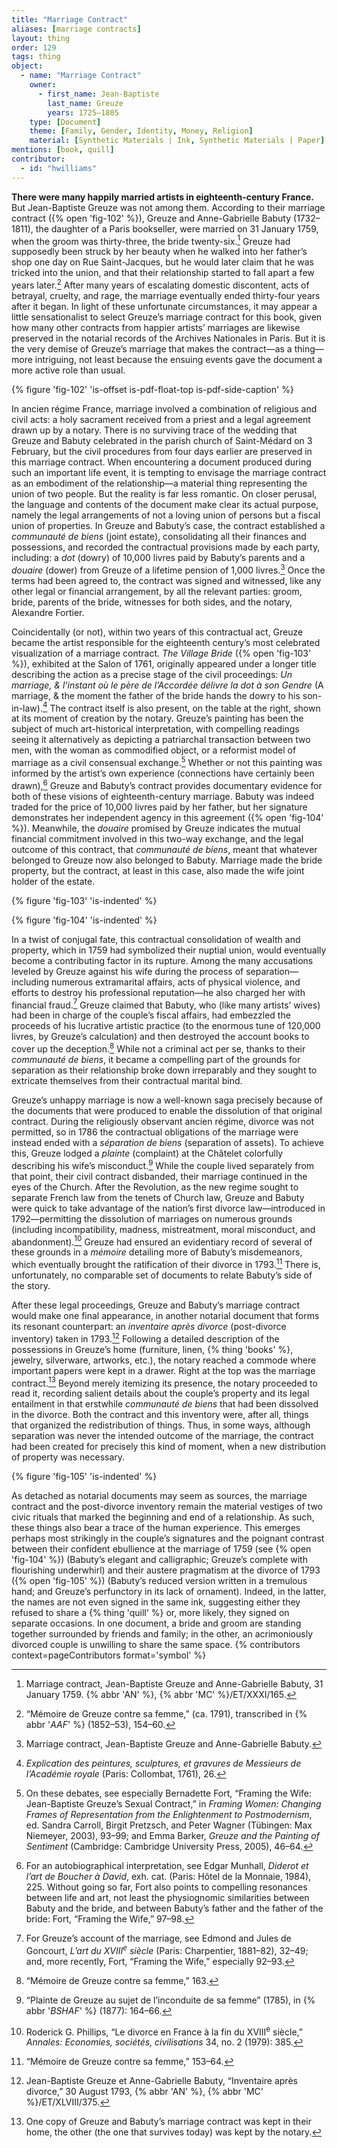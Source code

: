 ```yaml
---
title: "Marriage Contract"
aliases: [marriage contracts]
layout: thing
order: 129
tags: thing
object:
  - name: "Marriage Contract"
    owner:
      - first_name: Jean-Baptiste
        last_name: Greuze
        years: 1725–1805
    type: [Document]
    theme: [Family, Gender, Identity, Money, Religion]
    material: [Synthetic Materials | Ink, Synthetic Materials | Paper]
mentions: [book, quill]
contributor:
  - id: "hwilliams"
---
```


**There were many happily married artists in eighteenth-century France.** But Jean-Baptiste Greuze was not among them. According to their marriage contract ({% open 'fig-102' %}), Greuze and Anne-Gabrielle Babuty (1732–1811), the daughter of a Paris bookseller, were married on 31 January 1759, when the groom was thirty-three, the bride twenty-six.[^1] Greuze had supposedly been struck by her beauty when he walked into her father’s shop one day on Rue Saint-Jacques, but he would later claim that he was tricked into the union, and that their relationship started to fall apart a few years later.[^2] After many years of escalating domestic discontent, acts of betrayal, cruelty, and rage, the marriage eventually ended thirty-four years after it began. In light of these unfortunate circumstances, it may appear a little sensationalist to select Greuze’s marriage contract for this book, given how many other contracts from happier artists’ marriages are likewise preserved in the notarial records of the Archives Nationales in Paris. But it is the very demise of Greuze’s marriage that makes the contract—as a thing—more intriguing, not least because the ensuing events gave the document a more active role than usual.

{% figure 'fig-102' 'is-offset is-pdf-float-top is-pdf-side-caption' %}

In ancien régime France, marriage involved a combination of religious and civil acts: a holy sacrament received from a priest and a legal agreement drawn up by a notary. There is no surviving trace of the wedding that Greuze and Babuty celebrated in the parish church of Saint-Médard on 3 February, but the civil procedures from four days earlier are preserved in this marriage contract. When encountering a document produced during such an important life event, it is tempting to envisage the marriage contract as an embodiment of the relationship—a material thing representing the union of two people. But the reality is far less romantic. On closer perusal, the language and contents of the document make clear its actual purpose, namely the legal arrangements of not a loving union of persons but a fiscal union of properties. In Greuze and Babuty’s case, the contract established a *communauté de biens* (joint estate), consolidating all their finances and possessions, and recorded the contractual provisions made by each party, including: a *dot* (dowry) of 10,000 livres paid by Babuty’s parents and a *douaire* (dower) from Greuze of a lifetime pension of 1,000 livres.[^3] Once the terms had been agreed to, the contract was signed and witnessed, like any other legal or financial arrangement, by all the relevant parties: groom, bride, parents of the bride, witnesses for both sides, and the notary, Alexandre Fortier.

Coincidentally (or not), within two years of this contractual act, Greuze became the artist responsible for the eighteenth century’s most celebrated visualization of a marriage contract. *The Village Bride* ({% open 'fig-103' %}), exhibited at the Salon of 1761, originally appeared under a longer title describing the action as a precise stage of the civil proceedings: *Un marriage, & l’instant où le père de l’Accordée délivre la dot à son Gendre* (A marriage, & the moment the father of the bride hands the dowry to his son-in-law).[^4] The contract itself is also present, on the table at the right, shown at its moment of creation by the notary. Greuze’s painting has been the subject of much art-historical interpretation, with compelling readings seeing it alternatively as depicting a patriarchal transaction between two men, with the woman as commodified object, or a reformist model of marriage as a civil consensual exchange.[^5] Whether or not this painting was informed by the artist’s own experience (connections have certainly been drawn),[^6] Greuze and Babuty’s contract provides documentary evidence for both of these visions of eighteenth-century marriage. Babuty was indeed traded for the price of 10,000 livres paid by her father, but her signature demonstrates her independent agency in this agreement ({% open 'fig-104' %}). Meanwhile, the *douaire* promised by Greuze indicates the mutual financial commitment involved in this two-way exchange, and the legal outcome of this contract, that *communauté de biens*, meant that whatever belonged to Greuze now also belonged to Babuty. Marriage made the bride property, but the contract, at least in this case, also made the wife joint holder of the&#160;estate.

{% figure 'fig-103' 'is-indented' %}

{% figure 'fig-104' 'is-indented' %}

In a twist of conjugal fate, this contractual consolidation of wealth and property, which in 1759 had symbolized their nuptial union, would eventually become a contributing factor in its rupture. Among the many accusations leveled by Greuze against his wife during the process of separation—including numerous extramarital affairs, acts of physical violence, and efforts to destroy his professional reputation—he also charged her with financial fraud.[^7] Greuze claimed that Babuty, who (like many artists’ wives) had been in charge of the couple’s fiscal affairs, had embezzled the proceeds of his lucrative artistic practice (to the enormous tune of 120,000 livres, by Greuze’s calculation) and then destroyed the account books to cover up the deception.[^8] While not a criminal act per se, thanks to their *communauté de biens*, it became a compelling part of the grounds for separation as their relationship broke down irreparably and they sought to extricate themselves from their contractual marital bind.

Greuze’s unhappy marriage is now a well-known saga precisely because of the documents that were produced to enable the dissolution of that original contract. During the religiously observant ancien régime, divorce was not permitted, so in 1786 the contractual obligations of the marriage were instead ended with a *séparation de biens* (separation of assets). To achieve this, Greuze lodged a *plainte* (complaint) at the Châtelet colorfully describing his wife’s misconduct.[^9] While the couple lived separately from that point, their civil contract disbanded, their marriage continued in the eyes of the Church. After the Revolution, as the new regime sought to separate French law from the tenets of Church law, Greuze and Babuty were quick to take advantage of the nation’s first divorce law—introduced in 1792—permitting the dissolution of marriages on numerous grounds (including incompatibility, madness, mistreatment, moral misconduct, and abandonment).[^10] Greuze had ensured an evidentiary record of several of these grounds in a *mémoire* detailing more of Babuty’s misdemeanors, which eventually brought the ratification of their divorce in 1793.[^11] There is, unfortunately, no comparable set of documents to relate Babuty’s side of the story.

After these legal proceedings, Greuze and Babuty’s marriage contract would make one final appearance, in another notarial document that forms its resonant counterpart: an *inventaire après divorce* (post-divorce inventory) taken in 1793.[^12] Following a detailed description of the possessions in Greuze’s home (furniture, linen, {% thing 'books' %}, jewelry, silverware, artworks, etc.), the notary reached a commode where important papers were kept in a drawer. Right at the top was the marriage contract.[^13] Beyond merely itemizing its presence, the notary proceeded to read it, recording salient details about the couple’s property and its legal entailment in that erstwhile *communauté de biens* that had been dissolved in the divorce. Both the contract and this inventory were, after all, things that organized the redistribution of things. Thus, in some ways, although separation was never the intended outcome of the marriage, the contract had been created for precisely this kind of moment, when a new distribution of property was necessary.

{% figure 'fig-105' 'is-indented' %}

As detached as notarial documents may seem as sources, the marriage contract and the post-divorce inventory remain the material vestiges of two civic rituals that marked the beginning and end of a relationship. As such, these things also bear a trace of the human experience. This emerges perhaps most strikingly in the couple’s signatures and the poignant contrast between their confident ebullience at the marriage of 1759 (see {% open 'fig-104' %}) (Babuty’s elegant and calligraphic; Greuze’s complete with flourishing underwhirl) and their austere pragmatism at the divorce of 1793 ({% open 'fig-105' %}) (Babuty’s reduced version written in a tremulous hand; and Greuze’s perfunctory in its lack of ornament). Indeed, in the latter, the names are not even signed in the same ink, suggesting either they refused to share a {% thing 'quill' %} or, more likely, they signed on separate occasions. In one document, a bride and groom are standing together surrounded by friends and family; in the other, an acrimoniously divorced couple is unwilling to share the same space. {% contributors context=pageContributors format='symbol' %}

[^1]: Marriage contract, Jean-Baptiste Greuze and Anne-Gabrielle Babuty, 31 January 1759. {% abbr 'AN' %}, {% abbr 'MC' %}/ET/XXXI/165.

[^2]: “Mémoire de Greuze contre sa femme,” (ca. 1791), transcribed in {% abbr '*AAF*' %} (1852–53), 154–60.

[^3]: Marriage contract, Jean-Baptiste Greuze and Anne-Gabrielle Babuty.

[^4]: *Explication des peintures, sculptures, et gravures de Messieurs de l’Académie royale* (Paris: Collombat, 1761), 26.

[^5]: On these debates, see especially Bernadette Fort, “Framing the Wife: Jean-Baptiste Greuze’s Sexual Contract,” in *Framing Women: Changing Frames of Representation from the Enlightenment to Postmodernism*, ed. Sandra Carroll, Birgit Pretzsch, and Peter Wagner (Tübingen: Max Niemeyer, 2003), 93–99; and Emma Barker, *Greuze and the Painting of Sentiment* (Cambridge: Cambridge University Press, 2005), 46–64.

[^6]: For an autobiographical interpretation, see Edgar Munhall, *Diderot et l’art de Boucher à David*, exh. cat. (Paris: Hôtel de la Monnaie, 1984), 225. Without going so far, Fort also points to compelling resonances between life and art, not least the physiognomic similarities between Babuty and the bride, and between Babuty’s father and the father of the bride: Fort, “Framing the Wife,” 97–98.

[^7]: For Greuze’s account of the marriage, see Edmond and Jules de Goncourt, *L’art du XVIII<sup>e</sup> siècle* (Paris: Charpentier, 1881–82), 32–49; and, more recently, Fort, “Framing the Wife,” especially 92–93.

[^8]: “Mémoire de Greuze contre sa femme,” 163.

[^9]: “Plainte de Greuze au sujet de l’inconduite de sa femme” (1785), in {% abbr '*BSHAF*' %} (1877): 164–66.

[^10]: Roderick G. Phillips, “Le divorce en France à la fin du XVIII<sup>e</sup> siècle,” *Annales: Economies, sociétés, civilisations* 34, no. 2 (1979): 385.

[^11]: “Mémoire de Greuze contre sa femme,” 153–64.

[^12]: Jean-Baptiste Greuze et Anne-Gabrielle Babuty, “Inventaire après divorce,” 30 August 1793, {% abbr 'AN' %}, {% abbr 'MC' %}/ET/XLVIII/375.

[^13]: One copy of Greuze and Babuty’s marriage contract was kept in their home, the other (the one that survives today) was kept by the notary.
